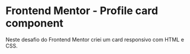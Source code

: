 # Frontend Mentor - Profile card component<br>

Neste desafio do Frontend Mentor criei um card responsivo com HTML e CSS.
